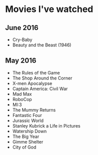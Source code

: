 # Movies I've watched

## June 2016

- Cry-Baby
- Beauty and the Beast (1946)

## May 2016

- The Rules of the Game
- The Shop Around the Corner
- X-men Apocalypse
- Captain America: Civil War
- Mad Max
- RoboCop
- MI:3
- The Mummy Returns
- Fantastic Four
- Jurassic World
- Stanley Kubrick a Life in Pictures
- Watership Down
- The Big Year
- Gimme Shelter
- City of God